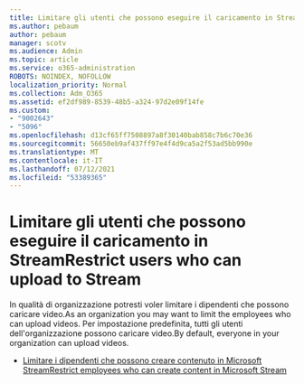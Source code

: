```yaml
---
title: Limitare gli utenti che possono eseguire il caricamento in Stream
ms.author: pebaum
author: pebaum
manager: scotv
ms.audience: Admin
ms.topic: article
ms.service: o365-administration
ROBOTS: NOINDEX, NOFOLLOW
localization_priority: Normal
ms.collection: Adm_O365
ms.assetid: ef2df989-8539-48b5-a324-97d2e09f14fe
ms.custom:
- "9002643"
- "5096"
ms.openlocfilehash: d13cf65ff7508897a8f30140bab858c7b6c70e36
ms.sourcegitcommit: 56650eb9af437ff97e4f4d9ca5a2f53ad5bb990e
ms.translationtype: MT
ms.contentlocale: it-IT
ms.lasthandoff: 07/12/2021
ms.locfileid: "53389365"
---
```

# <a name="restrict-users-who-can-upload-to-stream"></a><span data-ttu-id="00d64-102">Limitare gli utenti che possono eseguire il caricamento in Stream</span><span class="sxs-lookup"><span data-stu-id="00d64-102">Restrict users who can upload to Stream</span></span>

<span data-ttu-id="00d64-103">In qualità di organizzazione potresti voler limitare i dipendenti che possono caricare video.</span><span class="sxs-lookup"><span data-stu-id="00d64-103">As an organization you may want to limit the employees who can upload videos.</span></span> <span data-ttu-id="00d64-104">Per impostazione predefinita, tutti gli utenti dell'organizzazione possono caricare video.</span><span class="sxs-lookup"><span data-stu-id="00d64-104">By default, everyone in your organization can upload videos.</span></span>

- [<span data-ttu-id="00d64-105">Limitare i dipendenti che possono creare contenuto in Microsoft Stream</span><span class="sxs-lookup"><span data-stu-id="00d64-105">Restrict employees who can create content in Microsoft Stream</span></span>](/stream/restrict-uploaders)
